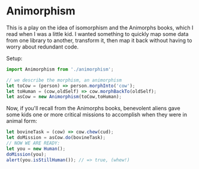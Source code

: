 # Animorphism
This is a play on the idea of isomorphism and the Animorphs books, which I
read when I was a little kid.  I wanted something to quickly map some data
from one library to another, transform it, then map it back
without having to worry about redundant code.

Setup:
```javascript
import Animorphism from './animorphism';

// we describe the morphism, an animorphism
let toCow = (person) => person.morphInto('cow');
let toHuman = (cow,oldSelf) => cow.morphBackTo(oldSelf);
let asCow = new Animorphism(toCow,toHuman);
```
Now, if you'll recall from the Animorphs books, benevolent aliens gave some kids
one or more critical missions to accomplish when they were in animal form:
```javascript
let bovineTask = (cow) => cow.chew(cud);
let doMission = asCow.do(bovineTask);
// NOW WE ARE READY:
let you = new Human();
doMission(you);
alert(you.isStillHuman()); // => true, (whew!)
```
